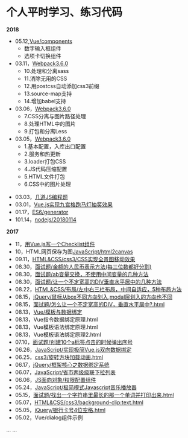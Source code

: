 # 个人平时学习、练习代码

**2018**

+ 05.12,[Vue/components](https://github.com/dunizb/CodeTest/tree/master/Vue/components)
  - 数字输入框组件
  - 选项卡切换组件
+ 03.11，[Webpack3.6.0](https://github.com/dunizb/CodeTest/tree/master/BuildTools/webpack3.x)
  - 10.处理和分离sass
  - 11.消除无用的CSS
  - 12.用postcss自动添加css3前缀
  - 13.source-map支持
  - 14.增加babel支持
+ 03.06，[Webpack3.6.0](https://github.com/dunizb/CodeTest/tree/master/BuildTools/webpack3.x)
  - 7.CSS分离与图片路径处理
  - 8.处理HTML中的图片
  - 9.打包和分离Less
+ 03.05，[Webpack3.6.0](https://github.com/dunizb/CodeTest/tree/master/BuildTools/webpack3.x)
  - 1.基本配置，入库出口配置
  - 2.服务和热更新
  - 3.loader打包CSS
  - 4.JS代码压缩配置
  - 5.HTML文件打包
  - 6.CSS中的图片处理
- 03.03，[几道JS编程题](https://github.com/dunizb/CodeTest/tree/master/JavaScript/%E7%BC%96%E7%A8%8B%E9%A2%98)
- 03.01，[Vue.js实现九宫格跑马灯抽奖效果](https://github.com/dunizb/CodeTest/tree/master/Vue/lottery)
- 01.17，[ES6/generator](https://github.com/dunizb/CodeTest/blob/master/ES6/generator/)
- 101.14，[nodejs/20180114](https://github.com/dunizb/CodeTest/blob/master/nodejs/20180114/)

**2017**

- 11，[用Vue.js写一个Checklist组件](https://github.com/dunizb/CodeTest/blob/master/Vue/components/checklist/)
- 10，HTML网页保存为图[JavaScript/html2canvas](https://github.com/dunizb/CodeTest/blob/master/JavaScript/html2canvas/demo.html)
- 09.11，[HTML&CSS/css3/CSS实现全景图移动效果](https://github.com/dunizb/CodeTest/blob/master/HTML&CSS/css3/CSS实现全景图移动效果.html)
- 08.30，[面试题/金额的人民币表示方法(每三位数都好分割)](https://github.com/dunizb/CodeTest/blob/master/面试题/金额的人民币表示方法(每三位数都好分割).html)
- 08.30，[面试题/ab变量交换，不使用中间变量的几种方法](https://github.com/dunizb/CodeTest/blob/master/面试题/ab变量交换，不是用中间变量.html)
- 08.30，[面试题/让一个不定宽高的DIV垂直水平居中的几种方法](https://github.com/dunizb/CodeTest/blob/master/面试题/怎么让一个不定宽高的DIV，垂直水平居中?.html.html)
- 08.22，[HTML&CSS/布局/左中右三栏布局，中间自适应，5种布局方法](https://github.com/dunizb/CodeTest/blob/master/HTML&CSS/布局/左中右三栏布局，中间自适应，5种布局方法.html)
- 08.15，[jQuery/鼠标从box不同方向划入,modal层划入的方向也不同](https://github.com/dunizb/CodeTest/blob/master/jQuery/鼠标从box不同方向划入/) 
- 08.15，[面试题/怎么让一个不定宽高的DIV，垂直水平居中?.html](https://github.com/dunizb/CodeTest/blob/master/面试题/怎么让一个不定宽高的DIV，垂直水平居中?.html)
- 08.13，[Vue/模板与数据绑定](https://github.com/dunizb/CodeTest/blob/master/Vue/模板与数据绑定/)
- 08.13，Vue指令数据绑定原理.html
- 08.13，Vue模板语法绑定原理.html
- 08.13，Vue模板语法绑定原理2.html
- 07.10，[面试题/创建10个a标签点击的时候弹出序号](https://github.com/dunizb/CodeTest/tree/master/%E9%9D%A2%E8%AF%95%E9%A2%98/创建10个a标签点击的时候弹出序号.html)
- 06.26，[JavaScript/实现极简Vue.js双向数据绑定](https://github.com/dunizb/CodeTest/blob/master/JavaScript/实现极简Vue.js双向数据绑定.html)
- 06.25，[css3/旋转方块加载动画.html](https://github.com/dunizb/CodeTest/blob/master/HTML%26CSS/css3/旋转方块加载动画.html)
- 06.17，[jQuery/框架核心之数据绑定系统](https://github.com/dunizb/CodeTest/tree/master/jQuery/框架核心之数据绑定系统)
- 06.07，[JavaScript/省市两级级联下拉列表](https://github.com/dunizb/CodeTest/blob/master/JavaScript/%E7%9C%81%E5%B8%82%E4%B8%A4%E7%BA%A7%E7%BA%A7%E8%81%94%E4%B8%8B%E6%8B%89%E5%88%97%E8%A1%A8.html)
- 06.06，[JS面向对象/权限配置组件](https://github.com/dunizb/CodeTest/tree/master/JS%E9%9D%A2%E5%90%91%E5%AF%B9%E8%B1%A1/%E6%9D%83%E9%99%90%E9%85%8D%E7%BD%AE%E7%BB%84%E4%BB%B6)
- 05.24，[JavaScript/极简模式Javascript音乐播放器](https://github.com/dunizb/CodeTest/tree/master/JavaScript/%E6%9E%81%E7%AE%80%E6%A8%A1%E5%BC%8FJavascript%E9%9F%B3%E4%B9%90%E6%92%AD%E6%94%BE%E5%99%A8)
- 05.15，[面试题/找出一个字符串里最长的那一个单词并打印出来.html](https://github.com/dunizb/CodeTest/blob/master/面试题/找出一个字符串里最长的那一个单词并打印出来.html)
- 05.07，[HTML&CSS/css3/background-clip:text.html](https://github.com/dunizb/CodeTest/blob/master/HTML%26CSS/css3/background-clip:text.html)
- 05.05，[jQuery/银行卡号4位空格.html](https://github.com/dunizb/CodeTest/blob/master/jQuery/%E9%93%B6%E8%A1%8C%E5%8D%A1%E5%8F%B74%E4%BD%8D%E7%A9%BA%E6%A0%BC.html)
- 05.02，Vue/dialog组件示例

... ...